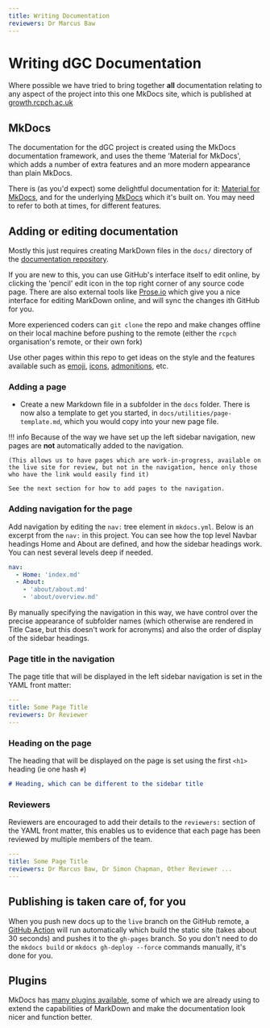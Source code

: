 ```yaml
---
title: Writing Documentation
reviewers: Dr Marcus Baw
---
```


# Writing dGC Documentation

Where possible we have tried to bring together **all** documentation relating to any aspect of the project into this one MkDocs site, which is published at [growth.rcpch.ac.uk](https://growth.rcpch.ac.uk)

## MkDocs

The documentation for the dGC project is created using the MkDocs documentation framework, and uses the theme 'Material for MkDocs', which adds a number of extra features and an more modern appearance than plain MkDocs.

There is (as you'd expect) some delightful documentation for it: [Material for MkDocs](https://squidfunk.github.io/mkdocs-material/), and for the underlying [MkDocs](https://www.mkdocs.org/) which it's built on. You may need to refer to both at times, for different features.

## Adding or editing documentation

Mostly this just requires creating MarkDown files in the `docs/` directory of the [documentation repository](https://github.com/rcpch/digital-growth-charts-documentation).

If you are new to this, you can use GitHub's interface itself to edit online, by clicking the 'pencil' edit icon in the top right corner of any source code page. There are also external tools like [Prose.io](http://prose.io/) which give you a nice interface for editing MarkDown online, and will sync the changes ith GitHub for you.

More experienced coders can `git clone` the repo and make changes offline on their local machine before pushing to the remote (either the `rcpch` organisation's remote, or their own fork)

Use other pages within this repo to get ideas on the style and the features available such as [emoji](https://squidfunk.github.io/mkdocs-material/reference/icons-emojis/#emoji), [icons](https://squidfunk.github.io/mkdocs-material/reference/icons-emojis/#using-icons), [admonitions](https://squidfunk.github.io/mkdocs-material/reference/admonitions/), etc.

### Adding a page

* Create a new Markdown file in a subfolder in the `docs` folder. There is now also a template to get you started, in `docs/utilities/page-template.md`, which you would copy into your new page file.

!!! info
    Because of the way we have set up the left sidebar navigation, new pages are **not** automatically added to the navigation.
    
    (This allows us to have pages which are work-in-progress, available on the live site for review, but not in the navigation, hence only those who have the link would easily find it)
    
    See the next section for how to add pages to the navigation.

### Adding navigation for the page

Add navigation by editing the `nav:` tree element in `mkdocs.yml`. Below is an excerpt from the `nav:` in this project. You can see how the top level Navbar headings Home and About are defined, and how the sidebar headings work. You can nest several levels deep if needed. 

``` yaml
nav:
  - Home: 'index.md'
  - About:
    - 'about/about.md'
    - 'about/overview.md'
```

By manually specifying the navigation in this way, we have control over the precise appearance of subfolder names (which otherwise are rendered in Title Case, but this doesn't work for acronyms) and also the order of display of the sidebar headings.

### Page title in the navigation

The page title that will be displayed in the left sidebar navigation is set in the YAML front matter:

``` yaml hl_lines="2"
---
title: Some Page Title
reviewers: Dr Reviewer
---
```

### Heading on the page

The heading that will be displayed on the page is set using the first `<h1>` heading (ie one hash `#`)

``` markdown
# Heading, which can be different to the sidebar title
```

### Reviewers

Reviewers are encouraged to add their details to the `reviewers:` section of the YAML front matter, this enables us to evidence that each page has been reviewed by multiple members of the team.

``` yaml
---
title: Some Page Title
reviewers: Dr Marcus Baw, Dr Simon Chapman, Other Reviewer ...
---
```

## Publishing is taken care of, for you

When you push new docs up to the `live` branch on the GitHub remote, a [GitHub Action](https://docs.github.com/en/actions/learn-github-actions) will run automatically which build the static site (takes about 30 seconds) and pushes it to the `gh-pages` branch. So you don't need to do the `mkdocs build` or `mkdocs gh-deploy --force` commands manually, it's done for you.

## Plugins

MkDocs has [many plugins available](https://github.com/mkdocs/mkdocs/wiki/MkDocs-Plugins), some of which we are already using to extend the capabilities of MarkDown and make the documentation look nicer and function better.
